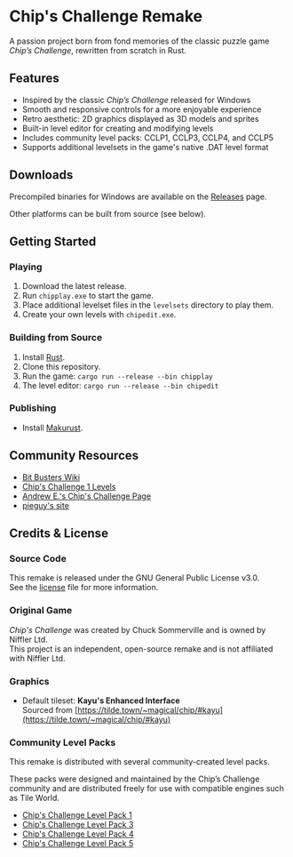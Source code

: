 Chip's Challenge Remake
=======================

A passion project born from fond memories of the classic puzzle game *Chip’s Challenge*, rewritten from scratch in Rust.

Features
--------

- Inspired by the classic *Chip’s Challenge* released for Windows
- Smooth and responsive controls for a more enjoyable experience
- Retro aesthetic: 2D graphics displayed as 3D models and sprites
- Built-in level editor for creating and modifying levels
- Includes community level packs: CCLP1, CCLP3, CCLP4, and CCLP5
- Supports additional levelsets in the game's native .DAT level format

Downloads
---------

Precompiled binaries for Windows are available on the [Releases](https://github.com/CasualX/chipgame/releases) page.

Other platforms can be built from source (see below).

Getting Started
---------------

### Playing

1. Download the latest release.
2. Run `chipplay.exe` to start the game.
3. Place additional levelset files in the `levelsets` directory to play them.
4. Create your own levels with `chipedit.exe`.

### Building from Source

1. Install [Rust](https://www.rust-lang.org/tools/install).
2. Clone this repository.
3. Run the game: `cargo run --release --bin chipplay`
4. The level editor: `cargo run --release --bin chipedit`

### Publishing

* Install [Makurust](https://github.com/fromgodd/makurust).

Community Resources
-------------------

* [Bit Busters Wiki](https://wiki.bitbusters.club/Main_Page)
* [Chip's Challenge 1 Levels](https://sets.bitbusters.club/)
* [Andrew E.'s Chip's Challenge Page](https://tilde.town/~magical/chip/)
* [pieguy's site](https://davidstolp.com/old/chips/)

Credits & License
-----------------

### Source Code

This remake is released under the GNU General Public License v3.0.  
See the [license](license.md) file for more information.  

### Original Game

*Chip's Challenge* was created by Chuck Sommerville and is owned by Niffler Ltd.  
This project is an independent, open-source remake and is not affiliated with Niffler Ltd.

### Graphics

- Default tileset: **Kayu's Enhanced Interface**  
  Sourced from [https://tilde.town/~magical/chip/#kayu](https://tilde.town/~magical/chip/#kayu)

### Community Level Packs

This remake is distributed with several community-created level packs.

These packs were designed and maintained by the Chip’s Challenge community and are distributed freely for use with compatible engines such as Tile World.

* [Chip's Challenge Level Pack 1](https://wiki.bitbusters.club/Chip%27s_Challenge_Level_Pack_1)
* [Chip's Challenge Level Pack 3](https://wiki.bitbusters.club/Chip%27s_Challenge_Level_Pack_3)
* [Chip's Challenge Level Pack 4](https://wiki.bitbusters.club/Chip%27s_Challenge_Level_Pack_4)
* [Chip's Challenge Level Pack 5](https://wiki.bitbusters.club/Chip%27s_Challenge_Level_Pack_5)
